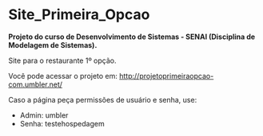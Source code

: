 # Site_Primeira_Opcao

**Projeto do curso de Desenvolvimento de Sistemas - SENAI (Disciplina de Modelagem de Sistemas).**

Site para o restaurante 1º opção.

Você pode acessar o projeto em:
http://projetoprimeiraopcao-com.umbler.net/

Caso a página peça permissões de usuário e senha, use:
- Admin: umbler
- Senha: testehospedagem

